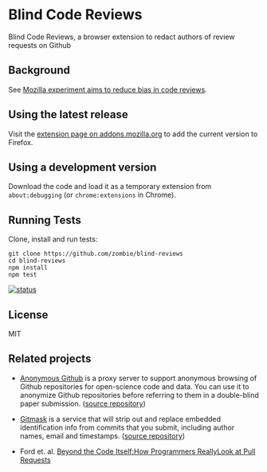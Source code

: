 Blind Code Reviews
=============
Blind Code Reviews, a browser extension to redact authors of review
requests on Github


Background
----------
See [Mozilla experiment aims to reduce bias in code reviews][blog].

Using the latest release
------------------------
Visit the [extension page on addons.mozilla.org][amo] to add the current
version to Firefox.

Using a development version
---------------------------
Download the code and load it as a temporary extension from `about:debugging`
(or `chrome:extensions` in Chrome).

Running Tests
-------------
Clone, install and run tests:

    git clone https://github.com/zombie/blind-reviews
    cd blind-reviews
    npm install
    npm test

[![status]][travis]

License
-------
MIT


Related projects
----------------

 * [Anonymous Github](http://anonymous.4open.science/) is a proxy server to support anonymous browsing of Github repositories for open-science code and data.  You can use it to anonymize Github repositories before referring to them in a double-blind paper submission. ([source repository](https://github.com/tdurieux/anonymous_github/))

 * [Gitmask](http://www.gitmask.com/) is a service that will strip out and replace embedded identification info from commits that you submit, including author names, email and timestamps. ([source repository](https://github.com/AnalogJ/gitmask))
 
 * Ford et. al.  [Beyond the Code Itself:How Programmers ReallyLook at Pull Requests](http://denaeford.me/papers/beyond-ICSE-SEIS-2019.pdf)
 


[blog]:
  https://blog.mozilla.org/blog/2018/03/08/gender-bias-code-reviews/
[amo]:
  https://addons.mozilla.org/firefox/addon/blind-code-reviews/
[status]:
  https://travis-ci.org/zombie/blind-reviews.svg
[travis]:
  https://travis-ci.org/zombie/blind-reviews
